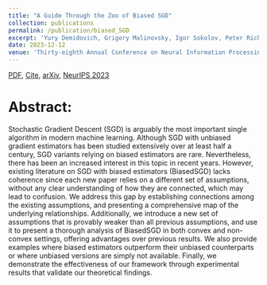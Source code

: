 ```yaml
---
title: "A Guide Through the Zoo of Biased SGD"
collection: publications
permalink: /publication/biased_SGD
excerpt: 'Yury Demidovich, Grigory Malinovsky, Igor Sokolov, Peter Richtárik'
date: 2023-12-12
venue: 'Thirty-eighth Annual Conference on Neural Information Processing Systems (NeurIPS 2023)'
---
```


[PDF](https://arxiv.org/pdf/2305.16296.pdf), [Cite](https://grigory-malinovsky.github.io/files/biasedSGD.txt), [arXiv](https://arxiv.org/abs/2305.16296), [NeurIPS 2023](https://proceedings.neurips.cc/paper_files/paper/2023/hash/484d254ff80e99d543159440a06db0de-Abstract-Conference.html)

Abstract:
======
Stochastic Gradient Descent (SGD) is arguably the most important single algorithm in modern machine learning. Although SGD with unbiased gradient estimators has been studied extensively over at least half a century, SGD variants relying on biased estimators are rare. Nevertheless, there has been an increased interest in this topic in recent years. However, existing literature on SGD with biased estimators (BiasedSGD) lacks coherence since each new paper relies on a different set of assumptions, without any clear understanding of how they are connected, which may lead to confusion. We address this gap by establishing connections among the existing assumptions, and presenting a comprehensive map of the underlying relationships. Additionally, we introduce a new set of assumptions that is provably weaker than all previous assumptions, and use it to present a thorough analysis of BiasedSGD in both convex and non-convex settings, offering advantages over previous results. We also provide examples where biased estimators outperform their unbiased counterparts or where unbiased versions are simply not available. Finally, we demonstrate the effectiveness of our framework through experimental results that validate our theoretical findings.
